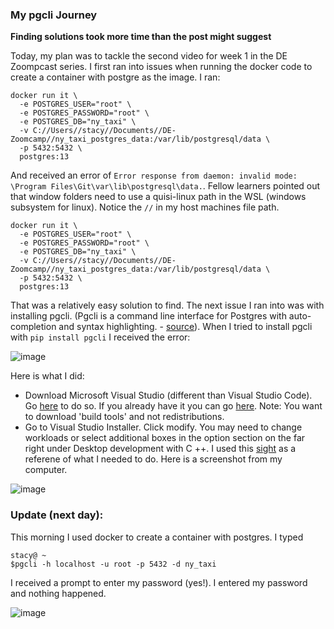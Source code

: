 ### My pgcli Journey

**Finding solutions took more time than the post might suggest**

Today, my plan was to tackle the second video for week 1 in the DE Zoompcast series. I first ran into issues when running the docker code to create a container with postgre as the image. I ran:

```console
docker run it \
  -e POSTGRES_USER="root" \
  -e POSTGRES_PASSWORD="root" \
  -e POSTGRES_DB="ny_taxi" \
  -v C://Users//stacy//Documents//DE-Zoomcamp//ny_taxi_postgres_data:/var/lib/postgresql/data \
  -p 5432:5432 \
  postgres:13
```
And received an error of `Error response from daemon: invalid mode: \Program Files\Git\var\lib\postgresql\data.`. Fellow learners pointed out that window folders need to use a  quisi-linux path in the WSL (windows subsystem for linux). Notice the `//` in my host machines file path.
  
```console
docker run it \
  -e POSTGRES_USER="root" \
  -e POSTGRES_PASSWORD="root" \
  -e POSTGRES_DB="ny_taxi" \
  -v C://Users//stacy//Documents//DE-Zoomcamp//ny_taxi_postgres_data:/var/lib/postgresql/data \
  -p 5432:5432 \
  postgres:13
```

That was a relatively easy solution to find. The next issue I ran into was with installing pgcli. (Pgcli is a command line interface for Postgres with auto-completion and syntax highlighting. - [source](https://www.pgcli.com/)). When I tried to install pgcli with `pip install pgcli` I received the error:

![image](https://user-images.githubusercontent.com/54118138/156664774-c2e3a6f8-a920-4e7f-a32a-a5f055cf3b5d.png)

Here is what I did:
  - Download Microsoft Visual Studio (different than Visual Studio Code). Go [here](https://visualstudio.microsoft.com/) to do so. If you already have it you can go [here](https://visualstudio.microsoft.com/visual-cpp-build-tools/). Note: You want to download 'build tools' and not redistributions. 
  - Go to Visual Studio Installer. Click modify. You may need to change workloads or select additional boxes in the option section on the far right under Desktop development with C ++. I used this [sight](https://docs.microsoft.com/en-us/answers/questions/136595/error-microsoft-visual-c-140-or-greater-is-require.html) as a referene of what I needed to do. Here is a screenshot from my computer.

![image](https://user-images.githubusercontent.com/54118138/156666574-7a6cca70-b566-4cb5-9ba2-ea40643bb2fb.png)

### Update (next day):

This morning I used docker to create a container with postgres. I typed

```console
stacy@ ~
$pgcli -h localhost -u root -p 5432 -d ny_taxi
```
I received a prompt to enter my password (yes!). I entered my password and nothing happened. 

![image](https://user-images.githubusercontent.com/54118138/156851397-977da0f9-40e0-43fa-963b-2379efedaa59.png)





